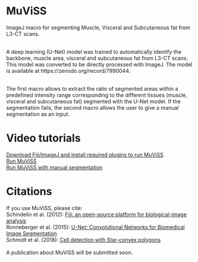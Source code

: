 # MuViSS
ImageJ macro for segmenting Muscle, Visceral and Subcutaneous fat from L3-CT scans.

<br>
A deep learning (U-Net) model was trained to automatically identify the backbone, muscle area, visceral and subcutaneous fat from L3-CT scans. This model was converted to be directly processed with ImageJ. The model is available at https://zenodo.org/record/7990044.<br>
<br>

The first macro allows to extract the ratio of segmented areas within a predefined intensity range corresponding to the different tissues (muscle, visceral and subcutaneous fat) segmented with the U-Net model. If the segmentation fails, the second macro allows the user to give a manual segmentation as an input.<br>

# Video tutorials
[Download Fiji/ImageJ and install required plugins to run MuViSS]()<br>
[Run MuViSS]()<br>
[Run MuViSS with manual segmentation]()<br>

# Citations
If you use MuViSS, please cite: <br> 
Schindelin et al. (2012): [Fiji: an open-source platform for biological-image analysis](https://doi.org/10.1038/nmeth.2019) <br>
Ronneberger et al. (2015): [U-Net: Convolutional Networks for Biomedical Image Segmentation](https://doi.org/10.1007/978-3-319-24574-4_28) <br>
Schmidt et al. (2018): [Cell detection with Star-convex polygons](https://doi.org/10.1007/978-3-030-00934-2_30) <br><br> 
A publication about MuViSS will be submitted soon.
